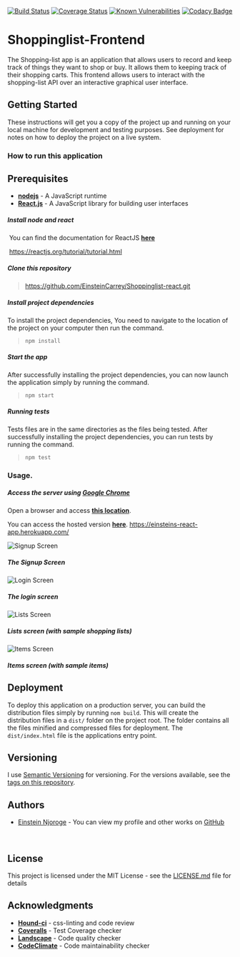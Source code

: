 [![Build Status](https://travis-ci.org/EinsteinCarrey/Shoppinglist-react.svg?branch=develop)](https://travis-ci.org/EinsteinCarrey/Shoppinglist-react)
[![Coverage Status](https://coveralls.io/repos/github/EinsteinCarrey/Shoppinglist-react/badge.svg?branch=develop)](https://coveralls.io/github/EinsteinCarrey/Shoppinglist-react?branch=develop)
[![Known Vulnerabilities](https://snyk.io/test/github/einsteincarrey/shoppinglist-react/badge.svg)](https://snyk.io/org/einsteincarrey/project/024dad25-698d-4260-96c6-914298f07396)
[![Codacy Badge](https://api.codacy.com/project/badge/Grade/271b10db89e4464d9b059b757a83f023)](https://www.codacy.com/app/EinsteinCarrey/Shoppinglist-react?utm_source=github.com&amp;utm_medium=referral&amp;utm_content=EinsteinCarrey/Shoppinglist-react&amp;utm_campaign=Badge_Grade)

# Shoppinglist-Frontend

The Shopping-list app is an application that allows users to record and keep track of things they want to shop or buy. It allows them to keeping track of their shopping carts. This frontend allows users to interact with the shopping-list API over an interactive graphical user interface.



## Getting Started

These instructions will get you a copy of the project up and running on your local machine for development and testing purposes. See deployment for notes on how to deploy the project on a live system.



### How to run this application

## Prerequisites
* [**nodejs**](https://nodejs.org)  -  A JavaScript runtime
* [**React.js**](https://reactjs.org/)  - A JavaScript library for building user interfaces
  ​

##### Install node and react

​	You can find the documentation for ReactJS **[here](https://reactjs.org/tutorial/tutorial.html)**

​	https://reactjs.org/tutorial/tutorial.html



##### Clone this repository

> https://github.com/EinsteinCarrey/Shoppinglist-react.git



##### Install project dependencies

To install the project dependencies, You need to navigate to the location of the project on your computer then run the command. 

> `npm install`



##### Start the app

After successfully installing the project dependencies, you can now launch the application simply by running the command. 

> `npm start`



##### Running tests

Tests files are in the same directories as the files being tested. After successfully installing the project dependencies, you can run tests by running the command. 

> `npm test`



### Usage.

##### Access the server using [Google Chrome](https://www.google.com/chrome/browser/desktop/index.html)

Open a browser and access **[this location](http://localhost:3000/)**.

You can access the hosted version  **[here](https://einsteins-react-app.herokuapp.com/)**.
https://einsteins-react-app.herokuapp.com/


![Signup Screen](https://user-images.githubusercontent.com/21374761/34482328-52fa2abe-efc8-11e7-9eff-7112e661fac5.png)
##### The Signup Screen


![Login Screen](https://user-images.githubusercontent.com/21374761/34482332-53831a36-efc8-11e7-9d03-10d60d2d4cd2.png)
##### The login screen


![Lists Screen](https://user-images.githubusercontent.com/21374761/34482329-532a1db4-efc8-11e7-9f6b-658d3f6f3b8f.png)
##### Lists screen (with sample shopping lists)


![Items Screen](https://user-images.githubusercontent.com/21374761/34482330-535a7572-efc8-11e7-9c50-19b856148974.png)
##### Items screen (with sample items)



## Deployment

To deploy this application on a production server, you can build the distribution files simply by running `nom build`. This will create the distribution files in a `dist/` folder on the project root. The folder contains all the files minified and compressed files for deployment. The `dist/index.html` file is the applications entry point.



## Versioning

I use [Semantic Versioning](http://semver.org/) for versioning. For the versions available, see the [tags on this repository](https://github.com/EinsteinCarrey/Shoppinglist-react/tags).



## Authors

* [Einstein Njoroge](https://github.com/EinsteinCarrey) - You can view my profile and other works on [GitHub](https://github.com/EinsteinCarrey)

  ​

## License

This project is licensed under the MIT License - see the [LICENSE.md](https://opensource.org/licenses/MIT) file for details



## Acknowledgments

* [**Hound-ci**](https://github.com/houndci-bot) - css-linting and code review
* **[Coveralls](https://coveralls.io/)** - Test Coverage checker
* **[Landscape](https://landscape.io/)** - Code quality checker
* **[CodeClimate](https://codeclimate.com)** - Code maintainability checker
